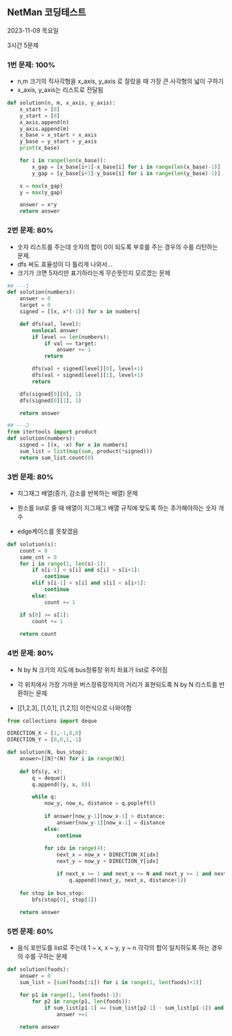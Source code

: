 ## NetMan 코딩테스트
2023-11-09 목요일

3시간 5문제

### 1번 문제: 100%
- n,m 크기의 직사각형을 x_axis, y_axis 로 잘랐을 때 가장 큰 사각형의 넓이 구하기
- x_axis, y_axis는 리스트로 전달됨

```python
def solution(n, m, x_axis, y_axis):
    x_start = [0]
    y_start = [0]
    x_axis.append(n)
    y_axis.append(m)
    x_base = x_start + x_axis
    y_base = y_start + y_axis
    print(x_base)

    for i in range(len(x_base)):
        x_gap = [x_base[i+1]-x_base[i] for i in range(len(x_base)-1)]
        y_gap = [y_base[i+1]-y_base[i] for i in range(len(y_base)-1)]

    x = max(x_gap)
    y = max(y_gap)

    answer = x*y
    return answer
```


### 2번 문제: 80%
- 숫자 리스트를 주는데 숫자의 합이 0이 되도록 부호를 주는 경우의 수를 리턴하는 문제.
- dfs 써도 효율성이 다 틀리게 나와서...
- 크기가 크면 5자리만 표기하라는게 무슨뜻인지 모르겠는 문제
```python
## ---1
def solution(numbers):
    answer = 0
    target = 0
    signed = [[x, x*(-1)] for x in numbers]

    def dfs(val, level):
        nonlocal answer
        if level == len(numbers):
            if val == target:
                answer += 1
            return

        dfs(val + signed[level][0], level+1)
        dfs(val + signed[level][1], level+1)
        return

    dfs(signed[0][0], 1)
    dfs(signed[0][1], 1)

    return answer

```

```python
## ---2 
from itertools import product
def solution(numbers):
    signed = [(x, -x) for x in numbers]
    sum_list = list(map(sum, product(*signed)))
    return sum_list.count(0)
```

### 3번 문제: 80%
- 지그재그 배열(증가, 감소를 반복하는 배열) 문제
- 원소를 list로 줄 때 배열이 지그재그 배열 규칙에 맞도록 하는 추가해야하는 숫자 개수

- edge케이스를 못찾겠음
```python
def solution(s):
    count = 0
    same_cnt = 0
    for i in range(1, len(s)-1):
        if s[i-1] < s[i] and s[i] > s[i+1]:
            continue
        elif s[i-1] > s[i] and s[i] < s[i+1]:
            continue
        else:
            count += 1

    if s[0] >= s[1]:
        count += 1
    
    return count
```


### 4번 문제: 80%

- N by N 크기의 지도에 bus정류장 위치 좌표가 list로 주어짐
- 각 위치에서 가장 가까운 버스정류장까지의 거리가 표현되도록 N by N 리스트를 반환하는 문제

- [[1,2,3], [1,0,1], [1,2,1]] 이런식으로 나와야함

```python
from collections import deque

DIRECTION_X = [1,-1,0,0]
DIRECTION_Y = [0,0,1,-1]

def solution(N, bus_stop):
    answer=[[N]*(N) for i in range(N)]
    
    def bfs(y, x):
        q = deque()
        q.append((y, x, 0))

        while q:
            now_y, now_x, distance = q.popleft()
            
            if answer[now_y-1][now_x-1] > distance:
                answer[now_y-1][now_x-1] = distance
            else:
                continue
            
            for idx in range(4):
                next_x = now_x + DIRECTION_X[idx]
                next_y = now_y + DIRECTION_Y[idx]

                if next_x >= 1 and next_x <= N and next_y >= 1 and next_y <= N and (distance+1) < answer[next_y-1][next_x-1]:
                    q.append((next_y, next_x, distance+1))
    
    for stop in bus_stop:
        bfs(stop[0], stop[1])
    
    return answer
```


### 5번 문제: 60%

- 음식 포만도를 list로 주는데 1 ~ x, x ~ y, y ~ n 각각의 합이 일치하도록 하는 경우의 수를 구하는 문제

```python
def solution(foods):
    answer = 0
    sum_list = [sum(foods[:i]) for i in range(1, len(foods)+1)]

    for p1 in range(1, len(foods)-1):
        for p2 in range(p1, len(foods)):
            if sum_list[p1-1] == (sum_list[p2-1] - sum_list[p1-1]) and sum_list[p1-1] == (sum_list[-1] - sum_list[p2-1]):
                answer +=1

    return answer
```